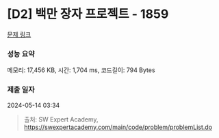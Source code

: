 # [D2] 백만 장자 프로젝트 - 1859 

[문제 링크](https://swexpertacademy.com/main/code/problem/problemDetail.do?contestProbId=AV5LrsUaDxcDFAXc) 

### 성능 요약

메모리: 17,456 KB, 시간: 1,704 ms, 코드길이: 794 Bytes

### 제출 일자

2024-05-14 03:34



> 출처: SW Expert Academy, https://swexpertacademy.com/main/code/problem/problemList.do